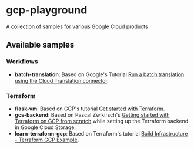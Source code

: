 # gcp-playground
A collection of samples for various Google Cloud products

## Available samples

### Workflows
- **batch-translation**: Based on Google's Tutorial [Run a batch translation using the Cloud Translation connector](https://cloud.google.com/workflows/docs/tutorial-translation-connector).

### Terraform
- **flask-vm**: Based on GCP's tutorial [Get started with Terraform](https://cloud.google.com/docs/terraform/get-started-with-terraform).
- **gcs-backend**: Based on Pascal Zwikirsch's [Getting started with Terraform on GCP from scratch](https://levelup.gitconnected.com/getting-started-with-terraform-on-gcp-from-scratch-f607df91c47) while setting up the Terraform backend in Google Cloud Storage.
- **learn-terraform-gcp**: Based on Terraform's tutorial [Build Infrastructure - Terraform GCP Example](https://learn.hashicorp.com/tutorials/terraform/google-cloud-platform-build).
